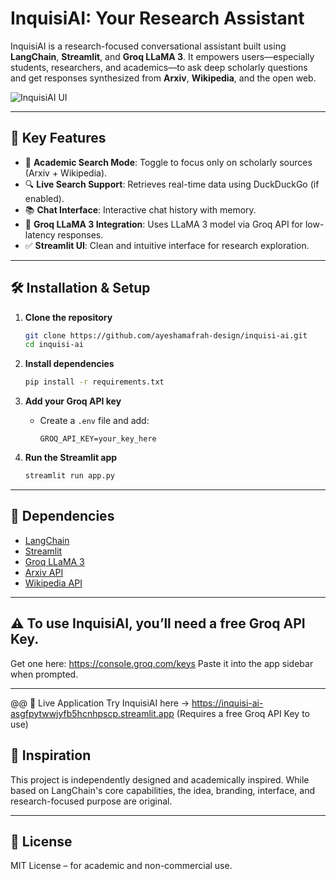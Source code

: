 # InquisiAI: Your Research Assistant

InquisiAI is a research-focused conversational assistant built using **LangChain**, **Streamlit**, and **Groq LLaMA 3**. It empowers users—especially students, researchers, and academics—to ask deep scholarly questions and get responses synthesized from **Arxiv**, **Wikipedia**, and the open web.

![InquisiAI UI](https://github.com/ayeshamafrah-design/inquisi-ai/blob/main/inquisi.png)

---

## 🎯 Key Features

- 🧠 **Academic Search Mode**: Toggle to focus only on scholarly sources (Arxiv + Wikipedia).
- 🔍 **Live Search Support**: Retrieves real-time data using DuckDuckGo (if enabled).
- 📚 **Chat Interface**: Interactive chat history with memory.
- 💬 **Groq LLaMA 3 Integration**: Uses LLaMA 3 model via Groq API for low-latency responses.
- ✅ **Streamlit UI**: Clean and intuitive interface for research exploration.

---

## 🛠️ Installation & Setup

1. **Clone the repository**
   ```bash
   git clone https://github.com/ayeshamafrah-design/inquisi-ai.git
   cd inquisi-ai
   ```

2. **Install dependencies**
   ```bash
   pip install -r requirements.txt
   ```

3. **Add your Groq API key**
   - Create a `.env` file and add:
     ```
     GROQ_API_KEY=your_key_here
     ```

4. **Run the Streamlit app**
   ```bash
   streamlit run app.py
   ```

---


## 📄 Dependencies

- [LangChain](https://python.langchain.com/)
- [Streamlit](https://streamlit.io/)
- [Groq LLaMA 3](https://groq.com/)
- [Arxiv API](https://arxiv.org/help/api/)
- [Wikipedia API](https://www.mediawiki.org/wiki/API:Main_page)

---

## ⚠️ To use InquisiAI, you’ll need a free Groq API Key.
Get one here: https://console.groq.com/keys
Paste it into the app sidebar when prompted.

---
@@ 🔗 Live Application
Try InquisiAI here → https://inquisi-ai-asgfpytwwjyfb5hcnhpscp.streamlit.app
(Requires a free Groq API Key to use)

## 🧠 Inspiration

This project is independently designed and academically inspired. While based on LangChain's core capabilities, the idea, branding, interface, and research-focused purpose are original.

---


## 📜 License

MIT License – for academic and non-commercial use.
